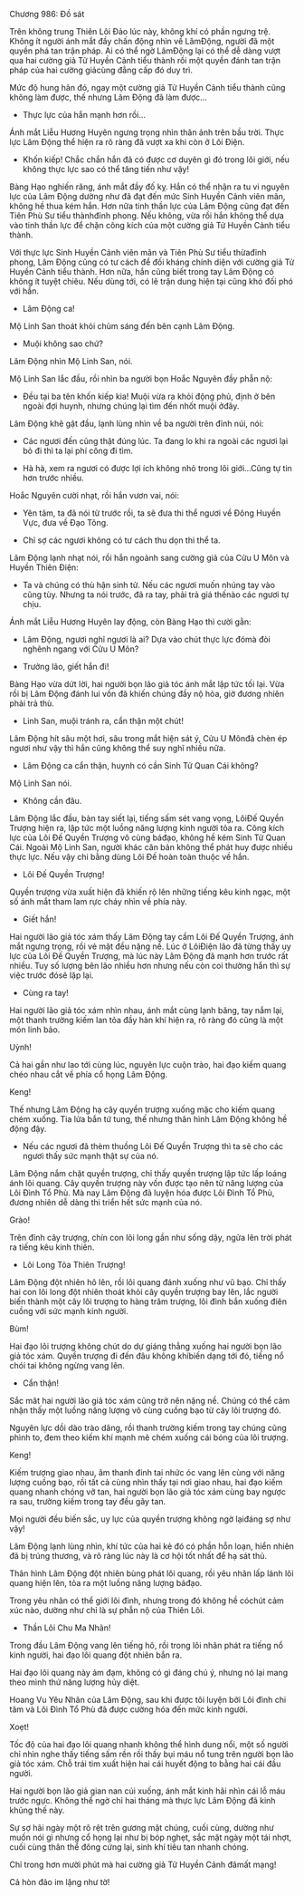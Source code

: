 




Chương 986: Đồ sát


Trên không trung Thiên Lôi Đảo lúc này, không khí có phần ngưng trệ. Không ít người ánh mắt đầy chấn động nhìn về LâmĐộng, người đã một quyền phá tan trận pháp. Ai có thể ngờ LâmĐộng lại có thể dễ dàng vượt qua hai cường giả Tử Huyền Cảnh tiểu thành rồi một quyền đánh tan trận pháp của hai cường giảcùng đẳng cấp đó duy trì.

Mức độ hung hãn đó, ngay một cường giả Tử Huyền Cảnh tiểu thành cũng không làm được, thế nhưng Lâm Động đã làm được…

- Thực lực của hắn mạnh hơn rồi…

Ánh mắt Liễu Hương Huyên ngưng trọng nhìn thân ảnh trên bầu trời. Thực lực Lâm Động thể hiện ra rõ ràng đã vượt xa khi còn ở Lôi Điện.

- Khốn kiếp! Chắc chắn hắn đã có được cơ duyên gì đó trong lôi giới, nếu không thực lực sao có thể tăng tiến như vậy!

Bàng Hạo nghiến răng, ánh mắt đầy đố kỵ. Hắn có thể nhận ra tu vi nguyên lực của Lâm Động dường như đã đạt đến mức Sinh Huyền Cảnh viên mãn, không hề thua kém hắn. Hơn nữa tinh thần lực của Lâm Động cũng đạt đến Tiên Phù Sư tiểu thànhđỉnh phong. Nếu không, vừa rồi hắn không thể dựa vào tinh thần lực để chặn công kích của một cường giả Tử Huyền Cảnh tiểu thành.

Với thực lực Sinh Huyền Cảnh viên mãn và Tiên Phù Sư tiểu thừađỉnh phong, Lâm Động cũng có tư cách để đối kháng chính diện với cường giả Tử Huyền Cảnh tiểu thành. Hơn nữa, hắn cũng biết trong tay Lâm Động có không ít tuyệt chiêu. Nếu dùng tới, có lẽ trận dung hiện tại cũng khó đối phó với hắn.

- Lâm Động ca!

Mộ Linh San thoát khỏi chùm sáng đến bên cạnh Lâm Động.

- Muội không sao chứ?

Lâm Động nhìn Mộ Linh San, nói.

Mộ Linh San lắc đầu, rồi nhìn ba người bọn Hoắc Nguyên đầy phẫn nộ:

- Đều tại ba tên khốn kiếp kia! Muội vừa ra khỏi động phủ, định ở bên ngoài đợi huynh, nhưng chúng lại tìm đến nhốt muội ởđây.

Lâm Động khẽ gật đầu, lạnh lùng nhìn về ba người trên đỉnh núi, nói:

- Các ngươi đến cũng thật đúng lúc. Ta đang lo khi ra ngoài các ngươi lại bỏ đi thì ta lại phí công đi tìm.

- Hà hà, xem ra ngươi có được lợi ích không nhỏ trong lôi giới…Cũng tự tin hơn trước nhiều.

Hoắc Nguyên cười nhạt, rồi hắn vươn vai, nói:

- Yên tâm, ta đã nói từ trước rồi, ta sẽ đưa thi thể ngươi về Đông Huyền Vực, đưa về Đạo Tông.

- Chỉ sợ các ngươi không có tư cách thu dọn thi thể ta.

Lâm Động lạnh nhạt nói, rồi hắn ngoảnh sang cường giả của Cửu U Môn và Huyền Thiên Điện:

- Ta và chúng có thù hận sinh tử. Nếu các ngươi muốn nhúng tay vào cũng tùy. Nhưng ta nói trước, đã ra tay, phải trả giá thếnào các ngươi tự chịu.

Ánh mắt Liễu Hương Huyên lay động, còn Bàng Hạo thì cười gằn:

- Lâm Động, ngươi nghĩ ngươi là ai? Dựa vào chút thực lực đómà đòi nghênh ngang với Cửu U Môn?

- Trưởng lão, giết hắn đi!

Bàng Hạo vừa dứt lời, hai người bọn lão giả tóc ánh mắt lập tức tối lại. Vừa rồi bị Lâm Động đánh lui vốn đã khiến chúng đầy nộ hỏa, giờ đương nhiên phải trả thù.

- Linh San, muội tránh ra, cẩn thận một chút!

Lâm Động hít sâu một hơi, sâu trong mắt hiện sát ý, Cửu U Mônđã chèn ép ngươi như vậy thì hắn cũng không thể suy nghĩ nhiều nữa.

- Lâm Động ca cẩn thận, huynh có cần Sinh Tử Quan Cái không?

Mộ Linh San nói.

- Không cần đâu.

Lâm Động lắc đầu, bàn tay siết lại, tiếng sấm sét vang vọng, LôiĐế Quyền Trượng hiện ra, lập tức một luồng năng lượng kinh người tỏa ra. Công kích lực của Lôi Đế Quyền Trượng vô cùng báđạo, không hề kém Sinh Tử Quan Cái. Ngoài Mộ Linh San, người khác căn bản không thể phát huy được nhiều thực lực. Nếu vậy chi bằng dùng Lôi Đế hoàn toàn thuộc về hắn.

- Lôi Đế Quyền Trượng!

Quyền trượng vừa xuất hiện đã khiến rộ lên những tiếng kêu kinh ngạc, một số ánh mắt tham lam rực cháy nhìn về phía này.

- Giết hắn!

Hai người lão giả tóc xám thấy Lâm Động tay cầm Lôi Đế Quyền Trượng, ánh mắt ngưng trọng, rồi vẻ mặt đều nặng nề. Lúc ở LôiĐiện lão đã từng thấy uy lực của Lôi Đế Quyền Trượng, mà lúc này Lâm Động đã mạnh hơn trước rất nhiều. Tuy số lượng bên lão nhiều hơn nhưng nếu còn coi thường hắn thì sự việc trước đósẽ lặp lại.

- Cùng ra tay!

Hai người lão giả tóc xám nhìn nhau, ánh mắt cùng lạnh băng, tay nắm lại, một thanh trường kiếm lan tỏa đầy hàn khí hiện ra, rõ ràng đó cũng là một món linh bảo.

Uỳnh!

Cả hai gần như lao tới cùng lúc, nguyên lực cuộn trào, hai đạo kiếm quang chéo nhau cắt về phía cổ họng Lâm Động.

Keng!

Thế nhưng Lâm Động hạ cây quyền trượng xuống mặc cho kiếm quang chém xuống. Tia lửa bắn tứ tung, thế nhưng thân hình Lâm Động không hề động đậy.

- Nếu các ngươi đã thèm thuồng Lôi Đế Quyền Trượng thì ta sẽ cho các ngươi thấy sức mạnh thật sự của nó.

Lâm Động nắm chặt quyền trượng, chỉ thấy quyền trượng lập tức lấp loáng ánh lôi quang. Cây quyền trượng này vốn được tạo nên từ năng lượng của Lôi Đình Tổ Phù. Mà nay Lâm Động đã luyện hóa được Lôi Đình Tổ Phù, đương nhiên dễ dàng thi triển hết sức mạnh của nó.

Grào!

Trên đỉnh cây trượng, chín con lôi long gần như sống dậy, ngửa lên trời phát ra tiếng kêu kinh thiên.

- Lôi Long Tỏa Thiên Trượng!

Lâm Động đột nhiên hô lên, rồi lôi quang đánh xuống như vũ bạo. Chỉ thấy hai con lôi long đột nhiên thoát khỏi cây quyền trượng bay lên, lắc người biến thành một cây lôi trượng to hàng trăm trượng, lôi đình bắn xuống điên cuồng với sức mạnh kinh người.

Bùm!

Hai đạo lôi trượng không chút do dự giáng thẳng xuống hai người bọn lão giả tóc xám. Quyền trượng đi đến đâu không khíbiến dạng tới đó, tiếng nổ chói tai không ngừng vang lên.

- Cẩn thận!

Sắc măt hai người lão giả tóc xám cũng trở nên nặng nề. Chúng có thể cảm nhận thấy một luồng năng lượng vô cùng cuồng bạo từ cây lôi trượng đó.

Nguyên lực dồi dào trào dâng, rồi thanh trường kiếm trong tay chúng cũng phình to, đem theo kiếm khí mạnh mẽ chém xuống cái bóng của lôi trượng.

Keng!

Kiếm trượng giao nhau, âm thanh đinh tai nhức óc vang lên cùng với năng lượng cuồng bạo, rồi tất cả cùng nhìn thấy tại nơi giao nhau, hai đạo kiếm quang nhanh chóng vỡ tan, hai người bọn lão giả tóc xám cùng bay ngược ra sau, trường kiếm trong tay đều gãy tan.

Mọi người đều biến sắc, uy lực của quyền trượng không ngờ lạiđáng sợ như vậy!

Lâm Động lạnh lùng nhìn, khí tức của hai kẻ đó có phần hỗn loạn, hiển nhiên đã bị trúng thương, và rõ ràng lúc này là cơ hội tốt nhất để hạ sát thủ.

Thân hình Lâm Động đột nhiên bùng phát lôi quang, rồi yêu nhãn lấp lánh lôi quang hiện lên, tỏa ra một luồng năng lượng báđạo.

Trong yêu nhãn có thể giới lôi đình, nhưng trong đó không hề cóchút cảm xúc nào, dường như chỉ là sự phẫn nộ của Thiên Lôi.

- Thần Lôi Chu Ma Nhãn!

Trong đầu Lâm Động vang lên tiếng hô, rồi trong lôi nhãn phát ra tiếng nổ kinh người, hai đạo lôi quang đột nhiên bắn ra.

Hai đạo lôi quang này ảm đạm, không có gì đáng chú ý, nhưng nó lại mang theo mình thứ năng lượng hủy diệt.

Hoang Vu Yêu Nhãn của Lâm Động, sau khi được tôi luyện bởi Lôi đình chi tâm và Lôi Đình Tổ Phù đã được cường hóa đến mức kinh người.

Xoẹt!

Tốc độ của hai đạo lôi quang nhanh không thể hình dung nổi, một số người chỉ nhìn nghe thấy tiếng sấm rền rồi thấy bụi máu nổ tung trên người bọn lão giả tóc xám. Chỗ trái tim xuất hiện hai cái huyết động to bằng hai cái đầu người.

Hai người bọn lão giả gian nan cúi xuống, ánh mắt kinh hãi nhìn cái lỗ máu trước ngực. Không thể ngờ chỉ hai tháng mà thực lực Lâm Động đã kinh khủng thế này.

Sự sợ hãi ngày một rõ rệt trên gương mặt chúng, cuối cùng, dường như muốn nói gì nhưng cổ họng lại như bị bóp nghẹt, sắc mặt ngày một tái nhợt, cuối cùng thân thể đông cứng lại, sinh khí tiêu tan nhanh chóng.

Chỉ trong hơn mười phút mà hai cường giả Tử Huyền Cảnh đãmất mạng!

Cả hòn đảo im lặng như tờ!




